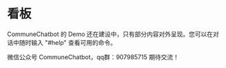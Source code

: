# 看板

[//]: # (@stageName kanban)
[//]: # (@intentExample 看板)
[//]: # (@intentExample 打开看板)

CommuneChatbot 的 Demo 还在建设中，只有部分内容对外呈现。您可以在对话中随时输入 "#help" 查看可用的命令。

微信公众号 CommuneChatbot，qq群：907985715 期待交流！

[//]: # (@askChoose 推荐的内容：)
[//]: # (@routeUcl md.demo.complete_demo_video)
[//]: # (@routeUcl md.demo.commune_v2_intro)
[//]: # (@routeUcl md.demo.conversational_video_app)
[//]: # (@routeUcl Commune\App\Contexts\WechatJoinCtx)
[//]: # (@routeUcl app.markdown.thoughts)
[//]: # (@routeUcl app.markdown.releases)
[//]: # (@routeUcl commune.components.demo.contexts.demohome/maze)



